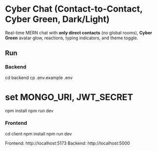 # Cyber Chat (Contact-to-Contact, Cyber Green, Dark/Light)
Real-time MERN chat with **only direct contacts** (no global rooms), **Cyber Green** avatar glow, reactions, typing indicators, and theme toggle.

## Run
### Backend
cd backend
cp .env.example .env
# set MONGO_URI, JWT_SECRET
npm install
npm run dev

### Frontend
cd client
npm install
npm run dev

Frontend: http://localhost:5173
Backend: http://localhost:5000
